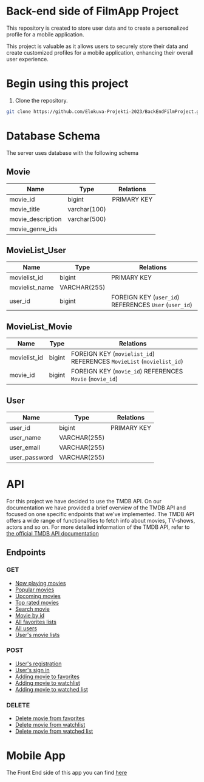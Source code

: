 # Back-end side of FilmApp Project
This repository is created to store user data and to create a personalized profile for a mobile application.

This project is valuable as it allows users to securely store their data and create customized profiles for a mobile application, enhancing their overall user experience.

# Begin using this project

1. Clone the repository.
   
```sh
git clone https://github.com/Elokuva-Projekti-2023/BackEndFilmProject.git
```

# Database Schema

The server uses database with the following schema

## Movie

| Name              | Type         |  Relations  |
| -------------     | ----------   |-------------|
| movie_id          | bigint       | PRIMARY KEY |
| movie_title       | varchar(100) |  |
| movie_description | varchar(500) |  |
| movie_genre_ids   |  |  |


## MovieList_User

| Name              | Type          |  Relations  |
| -------------     | ----------    |-------------|
| movielist_id      | bigint        | PRIMARY KEY |
| movielist_name    | VARCHAR(255)  |  |
| user_id           | bigint        | FOREIGN KEY (`user_id`) REFERENCES `User` (`user_id`)     |

## MovieList_Movie

| Name         | Type          |  Relations  |
| -------------| ----------    |-------------|
| movielist_id | bigint        | FOREIGN KEY (`movielist_id`) REFERENCES `MovieList` (`movielist_id`) |
| movie_id     | bigint        | FOREIGN KEY (`movie_id`) REFERENCES `Movie` (`movie_id`) |


## User

| Name                  | Type            |  Relations  |
| -------------         | ----------      |-------------|
| user_id               | bigint          | PRIMARY KEY |
| user_name             | VARCHAR(255)    |             |
| user_email            | VARCHAR(255)    |             |
| user_password         | VARCHAR(255)    |             |

# API


For this project we have decided to use the TMDB API. On our documentation we have provided a brief overview of the TMDB API and focused on one specific endpoints that we've implemented. The TMDB API offers a wide range of functionalities to fetch info about movies, TV-shows, actors and so on. For more detailed information of the TMDB API, refer to [the official TMDB API documentation](https://developers.themoviedb.org/3/getting-started/introduction) 

## Endpoints

### GET

* [Now playing movies](EndpointDocs/GET/now-playing.md)
* [Popular movies](EndpointDocs/GET/popular.md)
* [Upcoming movies](EndpointDocs/GET/upcoming.md)
* [Top rated movies](EndpointDocs/GET/toprated.md)
* [Search movie](EndpointDocs/GET/searchmovie.md) 
* [Movie by id](EndpointDocs/GET/moviebyid.md)
* [All favorites lists](EndpointDocs/GET/allfavorites.md)
* [All users](EndpointDocs/GET/allusers.md)
* [User's movie lists](EndpointDocs/GET/userslists.md) 

### POST

* [User's registration](EndpointDocs/POST/register.md)
* [User's sign in](EndpointDocs/POST/signin.md)
* [Adding movie to favorites](EndpointDocs/POST/addfavorite.md)
* [Adding movie to watchlist](EndpointDocs/POST/watchlist.md)
* [Adding movie to watched list](EndpointDocs/POST/watchedmovies.md)

### DELETE
* [Delete movie from favorites](EndpointDocs/DELETE/deletefavorite.md)
* [Delete movie from watchlist](EndpointDocs/DELETE/delfromwatchlist.md)
* [Delete movie from watched list](EndpointDocs/DELETE/delfromwatched.md)

# Mobile App
The Front End side of this app you can find [here](https://github.com/Elokuva-Projekti-2023/MobileFilmProject)
